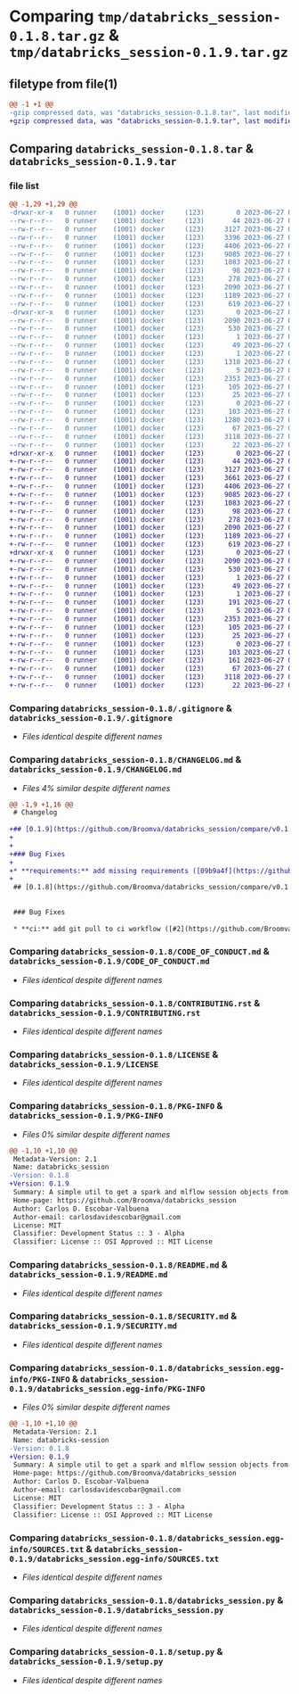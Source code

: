 # Comparing `tmp/databricks_session-0.1.8.tar.gz` & `tmp/databricks_session-0.1.9.tar.gz`

## filetype from file(1)

```diff
@@ -1 +1 @@
-gzip compressed data, was "databricks_session-0.1.8.tar", last modified: Tue Jun 27 03:08:02 2023, max compression
+gzip compressed data, was "databricks_session-0.1.9.tar", last modified: Tue Jun 27 05:10:54 2023, max compression
```

## Comparing `databricks_session-0.1.8.tar` & `databricks_session-0.1.9.tar`

### file list

```diff
@@ -1,29 +1,29 @@
-drwxr-xr-x   0 runner    (1001) docker     (123)        0 2023-06-27 03:08:02.505553 databricks_session-0.1.8/
--rw-r--r--   0 runner    (1001) docker     (123)       44 2023-06-27 03:07:46.000000 databricks_session-0.1.8/.gitcommit
--rw-r--r--   0 runner    (1001) docker     (123)     3127 2023-06-27 03:07:46.000000 databricks_session-0.1.8/.gitignore
--rw-r--r--   0 runner    (1001) docker     (123)     3396 2023-06-27 03:07:46.000000 databricks_session-0.1.8/CHANGELOG.md
--rw-r--r--   0 runner    (1001) docker     (123)     4406 2023-06-27 03:07:46.000000 databricks_session-0.1.8/CODE_OF_CONDUCT.md
--rw-r--r--   0 runner    (1001) docker     (123)     9085 2023-06-27 03:07:46.000000 databricks_session-0.1.8/CONTRIBUTING.rst
--rw-r--r--   0 runner    (1001) docker     (123)     1083 2023-06-27 03:07:46.000000 databricks_session-0.1.8/LICENSE
--rw-r--r--   0 runner    (1001) docker     (123)       98 2023-06-27 03:07:46.000000 databricks_session-0.1.8/MANIFEST.in
--rw-r--r--   0 runner    (1001) docker     (123)      278 2023-06-27 03:07:46.000000 databricks_session-0.1.8/Makefile
--rw-r--r--   0 runner    (1001) docker     (123)     2090 2023-06-27 03:08:02.505553 databricks_session-0.1.8/PKG-INFO
--rw-r--r--   0 runner    (1001) docker     (123)     1189 2023-06-27 03:07:46.000000 databricks_session-0.1.8/README.md
--rw-r--r--   0 runner    (1001) docker     (123)      619 2023-06-27 03:07:46.000000 databricks_session-0.1.8/SECURITY.md
-drwxr-xr-x   0 runner    (1001) docker     (123)        0 2023-06-27 03:08:02.505553 databricks_session-0.1.8/databricks_session.egg-info/
--rw-r--r--   0 runner    (1001) docker     (123)     2090 2023-06-27 03:08:02.000000 databricks_session-0.1.8/databricks_session.egg-info/PKG-INFO
--rw-r--r--   0 runner    (1001) docker     (123)      530 2023-06-27 03:08:02.000000 databricks_session-0.1.8/databricks_session.egg-info/SOURCES.txt
--rw-r--r--   0 runner    (1001) docker     (123)        1 2023-06-27 03:08:02.000000 databricks_session-0.1.8/databricks_session.egg-info/dependency_links.txt
--rw-r--r--   0 runner    (1001) docker     (123)       49 2023-06-27 03:08:02.000000 databricks_session-0.1.8/databricks_session.egg-info/entry_points.txt
--rw-r--r--   0 runner    (1001) docker     (123)        1 2023-06-27 03:08:02.000000 databricks_session-0.1.8/databricks_session.egg-info/not-zip-safe
--rw-r--r--   0 runner    (1001) docker     (123)     1310 2023-06-27 03:08:02.000000 databricks_session-0.1.8/databricks_session.egg-info/requires.txt
--rw-r--r--   0 runner    (1001) docker     (123)        5 2023-06-27 03:08:02.000000 databricks_session-0.1.8/databricks_session.egg-info/top_level.txt
--rw-r--r--   0 runner    (1001) docker     (123)     2353 2023-06-27 03:07:46.000000 databricks_session-0.1.8/databricks_session.py
--rw-r--r--   0 runner    (1001) docker     (123)      105 2023-06-27 03:07:46.000000 databricks_session-0.1.8/main.py
--rw-r--r--   0 runner    (1001) docker     (123)       25 2023-06-27 03:07:46.000000 databricks_session-0.1.8/package.json
--rw-r--r--   0 runner    (1001) docker     (123)        0 2023-06-27 03:07:46.000000 databricks_session-0.1.8/pip.conf
--rw-r--r--   0 runner    (1001) docker     (123)      103 2023-06-27 03:07:46.000000 databricks_session-0.1.8/pyproject.toml
--rw-r--r--   0 runner    (1001) docker     (123)     1280 2023-06-27 03:07:46.000000 databricks_session-0.1.8/requirements.txt
--rw-r--r--   0 runner    (1001) docker     (123)       67 2023-06-27 03:08:02.505553 databricks_session-0.1.8/setup.cfg
--rw-r--r--   0 runner    (1001) docker     (123)     3118 2023-06-27 03:07:46.000000 databricks_session-0.1.8/setup.py
--rw-r--r--   0 runner    (1001) docker     (123)       22 2023-06-27 03:07:46.000000 databricks_session-0.1.8/version.py
+drwxr-xr-x   0 runner    (1001) docker     (123)        0 2023-06-27 05:10:54.410919 databricks_session-0.1.9/
+-rw-r--r--   0 runner    (1001) docker     (123)       44 2023-06-27 05:10:39.000000 databricks_session-0.1.9/.gitcommit
+-rw-r--r--   0 runner    (1001) docker     (123)     3127 2023-06-27 05:10:39.000000 databricks_session-0.1.9/.gitignore
+-rw-r--r--   0 runner    (1001) docker     (123)     3661 2023-06-27 05:10:39.000000 databricks_session-0.1.9/CHANGELOG.md
+-rw-r--r--   0 runner    (1001) docker     (123)     4406 2023-06-27 05:10:39.000000 databricks_session-0.1.9/CODE_OF_CONDUCT.md
+-rw-r--r--   0 runner    (1001) docker     (123)     9085 2023-06-27 05:10:39.000000 databricks_session-0.1.9/CONTRIBUTING.rst
+-rw-r--r--   0 runner    (1001) docker     (123)     1083 2023-06-27 05:10:39.000000 databricks_session-0.1.9/LICENSE
+-rw-r--r--   0 runner    (1001) docker     (123)       98 2023-06-27 05:10:39.000000 databricks_session-0.1.9/MANIFEST.in
+-rw-r--r--   0 runner    (1001) docker     (123)      278 2023-06-27 05:10:39.000000 databricks_session-0.1.9/Makefile
+-rw-r--r--   0 runner    (1001) docker     (123)     2090 2023-06-27 05:10:54.410919 databricks_session-0.1.9/PKG-INFO
+-rw-r--r--   0 runner    (1001) docker     (123)     1189 2023-06-27 05:10:39.000000 databricks_session-0.1.9/README.md
+-rw-r--r--   0 runner    (1001) docker     (123)      619 2023-06-27 05:10:39.000000 databricks_session-0.1.9/SECURITY.md
+drwxr-xr-x   0 runner    (1001) docker     (123)        0 2023-06-27 05:10:54.410919 databricks_session-0.1.9/databricks_session.egg-info/
+-rw-r--r--   0 runner    (1001) docker     (123)     2090 2023-06-27 05:10:54.000000 databricks_session-0.1.9/databricks_session.egg-info/PKG-INFO
+-rw-r--r--   0 runner    (1001) docker     (123)      530 2023-06-27 05:10:54.000000 databricks_session-0.1.9/databricks_session.egg-info/SOURCES.txt
+-rw-r--r--   0 runner    (1001) docker     (123)        1 2023-06-27 05:10:54.000000 databricks_session-0.1.9/databricks_session.egg-info/dependency_links.txt
+-rw-r--r--   0 runner    (1001) docker     (123)       49 2023-06-27 05:10:54.000000 databricks_session-0.1.9/databricks_session.egg-info/entry_points.txt
+-rw-r--r--   0 runner    (1001) docker     (123)        1 2023-06-27 05:10:54.000000 databricks_session-0.1.9/databricks_session.egg-info/not-zip-safe
+-rw-r--r--   0 runner    (1001) docker     (123)      191 2023-06-27 05:10:54.000000 databricks_session-0.1.9/databricks_session.egg-info/requires.txt
+-rw-r--r--   0 runner    (1001) docker     (123)        5 2023-06-27 05:10:54.000000 databricks_session-0.1.9/databricks_session.egg-info/top_level.txt
+-rw-r--r--   0 runner    (1001) docker     (123)     2353 2023-06-27 05:10:39.000000 databricks_session-0.1.9/databricks_session.py
+-rw-r--r--   0 runner    (1001) docker     (123)      105 2023-06-27 05:10:39.000000 databricks_session-0.1.9/main.py
+-rw-r--r--   0 runner    (1001) docker     (123)       25 2023-06-27 05:10:39.000000 databricks_session-0.1.9/package.json
+-rw-r--r--   0 runner    (1001) docker     (123)        0 2023-06-27 05:10:39.000000 databricks_session-0.1.9/pip.conf
+-rw-r--r--   0 runner    (1001) docker     (123)      103 2023-06-27 05:10:39.000000 databricks_session-0.1.9/pyproject.toml
+-rw-r--r--   0 runner    (1001) docker     (123)      161 2023-06-27 05:10:39.000000 databricks_session-0.1.9/requirements.txt
+-rw-r--r--   0 runner    (1001) docker     (123)       67 2023-06-27 05:10:54.414920 databricks_session-0.1.9/setup.cfg
+-rw-r--r--   0 runner    (1001) docker     (123)     3118 2023-06-27 05:10:39.000000 databricks_session-0.1.9/setup.py
+-rw-r--r--   0 runner    (1001) docker     (123)       22 2023-06-27 05:10:39.000000 databricks_session-0.1.9/version.py
```

### Comparing `databricks_session-0.1.8/.gitignore` & `databricks_session-0.1.9/.gitignore`

 * *Files identical despite different names*

### Comparing `databricks_session-0.1.8/CHANGELOG.md` & `databricks_session-0.1.9/CHANGELOG.md`

 * *Files 4% similar despite different names*

```diff
@@ -1,9 +1,16 @@
 # Changelog
 
+## [0.1.9](https://github.com/Broomva/databricks_session/compare/v0.1.8...v0.1.9) (2023-06-27)
+
+
+### Bug Fixes
+
+* **requirements:** add missing requirements ([09b9a4f](https://github.com/Broomva/databricks_session/commit/09b9a4fda460bed158378e588b3b497b30bfc2ff))
+
 ## [0.1.8](https://github.com/Broomva/databricks_session/compare/v0.1.7...v0.1.8) (2023-06-27)
 
 
 ### Bug Fixes
 
 * **ci:** add git pull to ci workflow ([#2](https://github.com/Broomva/databricks_session/issues/2)) ([3e3db17](https://github.com/Broomva/databricks_session/commit/3e3db17778e47a009b635ebc91d9904374819287))
```

### Comparing `databricks_session-0.1.8/CODE_OF_CONDUCT.md` & `databricks_session-0.1.9/CODE_OF_CONDUCT.md`

 * *Files identical despite different names*

### Comparing `databricks_session-0.1.8/CONTRIBUTING.rst` & `databricks_session-0.1.9/CONTRIBUTING.rst`

 * *Files identical despite different names*

### Comparing `databricks_session-0.1.8/LICENSE` & `databricks_session-0.1.9/LICENSE`

 * *Files identical despite different names*

### Comparing `databricks_session-0.1.8/PKG-INFO` & `databricks_session-0.1.9/PKG-INFO`

 * *Files 0% similar despite different names*

```diff
@@ -1,10 +1,10 @@
 Metadata-Version: 2.1
 Name: databricks_session
-Version: 0.1.8
+Version: 0.1.9
 Summary: A simple util to get a spark and mlflow session objects from an .env file
 Home-page: https://github.com/Broomva/databricks_session
 Author: Carlos D. Escobar-Valbuena
 Author-email: carlosdavidescobar@gmail.com
 License: MIT
 Classifier: Development Status :: 3 - Alpha
 Classifier: License :: OSI Approved :: MIT License
```

### Comparing `databricks_session-0.1.8/README.md` & `databricks_session-0.1.9/README.md`

 * *Files identical despite different names*

### Comparing `databricks_session-0.1.8/SECURITY.md` & `databricks_session-0.1.9/SECURITY.md`

 * *Files identical despite different names*

### Comparing `databricks_session-0.1.8/databricks_session.egg-info/PKG-INFO` & `databricks_session-0.1.9/databricks_session.egg-info/PKG-INFO`

 * *Files 0% similar despite different names*

```diff
@@ -1,10 +1,10 @@
 Metadata-Version: 2.1
 Name: databricks-session
-Version: 0.1.8
+Version: 0.1.9
 Summary: A simple util to get a spark and mlflow session objects from an .env file
 Home-page: https://github.com/Broomva/databricks_session
 Author: Carlos D. Escobar-Valbuena
 Author-email: carlosdavidescobar@gmail.com
 License: MIT
 Classifier: Development Status :: 3 - Alpha
 Classifier: License :: OSI Approved :: MIT License
```

### Comparing `databricks_session-0.1.8/databricks_session.egg-info/SOURCES.txt` & `databricks_session-0.1.9/databricks_session.egg-info/SOURCES.txt`

 * *Files identical despite different names*

### Comparing `databricks_session-0.1.8/databricks_session.py` & `databricks_session-0.1.9/databricks_session.py`

 * *Files identical despite different names*

### Comparing `databricks_session-0.1.8/setup.py` & `databricks_session-0.1.9/setup.py`

 * *Files identical despite different names*

